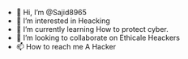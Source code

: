 - 👋 Hi, I’m @Sajid8965
- 👀 I’m interested in Heacking
- 🌱 I’m currently learning How to protect cyber.
- 💞️ I’m looking to collaborate on Ethicale Heackers
- 📫 How to reach me A Hacker

<!---
Sajid8965/Sajid8965 is a ✨ special ✨ repository because its `README.md` (this file) appears on your GitHub profile.
You can click the Preview link to take a look at your changes.
--->
